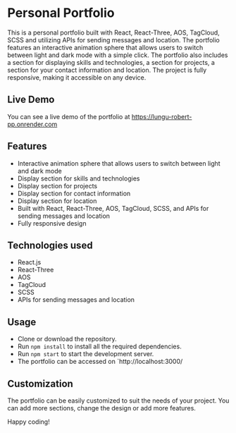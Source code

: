# Personal Portfolio

This is a personal portfolio built with React, React-Three, AOS, TagCloud, SCSS and utilizing APIs for sending messages and location. The portfolio features an interactive animation sphere that allows users to switch between light and dark mode with a simple click. The portfolio also includes a section for displaying skills and technologies, a section for projects, a section for your contact information and location. The project is fully responsive, making it accessible on any device.

## Live Demo
You can see a live demo of the portfolio at https://lungu-robert-pp.onrender.com

## Features
- Interactive animation sphere that allows users to switch between light and dark mode
- Display section for skills and technologies
- Display section for projects
- Display section for contact information
- Display section for location
- Built with React, React-Three, AOS, TagCloud, SCSS, and APIs for sending messages and location
- Fully responsive design

## Technologies used
- React.js
- React-Three
- AOS
- TagCloud
- SCSS
- APIs for sending messages and location

## Usage
- Clone or download the repository.
- Run `npm install` to install all the required dependencies.
- Run `npm start` to start the development server.
- The portfolio can be accessed on `http://localhost:3000/

## Customization
The portfolio can be easily customized to suit the needs of your project. You can add more sections, change the design or add more features.

Happy coding!
